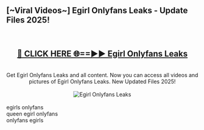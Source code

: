 <h2>[~Viral Videos~] Egirl Onlyfans Leaks - Update Files 2025!</h2>
<br>
<div align="center">
<h2><a href="https://betterlinks.top/A2PfLJ" rel="nofollow">🔴 CLICK HERE 🌐==►► Egirl Onlyfans Leaks</a></h2>
<br>
Get Egirl Onlyfans Leaks and all content. Now you can access all videos and pictures of Egirl Onlyfans Leaks. New Updated Files 2025!
<br>
<br>
<a href="https://betterlinks.top/A2PfLJ" rel="nofollow" data-target="animated-image.originalLink"><img src="https://i.ibb.co.com/WyWwxjT/player-gif2.gif" alt="Egirl Onlyfans Leaks" style="max-width: 100%; display: inline-block;" data-target="animated-image.originalImage"></a>
</div>
<br>
egirls onlyfans<br>
queen egirl onlyfans<br>
onlyfans egirls